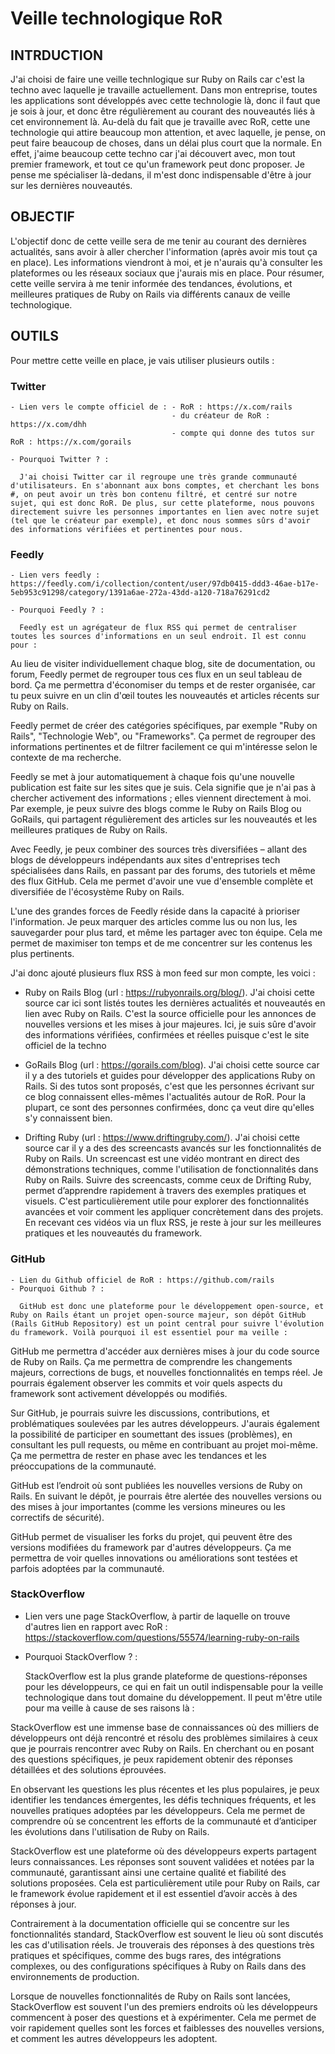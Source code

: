 # Veille technologique RoR

## INTRDUCTION   

J'ai choisi de faire une veille technlogique sur Ruby on Rails car c'est la techno avec laquelle je travaille actuellement. Dans mon entreprise, toutes les applications sont développés avec cette technologie là, donc il faut que je sois à jour, et donc être régulièrement au courant des nouveautés liés à cet environnement là. 
Au-delà du fait que je travaille avec RoR, cette une technologie qui attire beaucoup mon attention, et avec laquelle, je pense, on peut faire beaucoup de choses, dans un délai plus court que la normale. En effet, j'aime beaucoup cette techno car j'ai découvert avec, mon tout premier framework, et tout ce qu'un framework peut donc proposer. 
Je pense me spécialiser là-dedans, il m'est donc indispensable d'être à jour sur les dernières nouveautés.


## OBJECTIF

L'objectif donc de cette veille sera de me tenir au courant des dernières actualités, sans avoir à aller chercher l'information (après avoir mis tout ça en place). Les informations viendront à moi, et je n'aurais qu'à consulter les plateformes ou les réseaux sociaux que j'aurais mis en place. 
Pour résumer, cette veille servira à me tenir informée des tendances, évolutions, et meilleures pratiques de Ruby on Rails via différents canaux de veille technologique.


## OUTILS

Pour mettre cette veille en place, je vais utiliser plusieurs outils :

### Twitter

    - Lien vers le compte officiel de : - RoR : https://x.com/rails
                                        - du créateur de RoR : https://x.com/dhh
                                        - compte qui donne des tutos sur RoR : https://x.com/gorails
      
    - Pourquoi Twitter ? :
      
      J'ai choisi Twitter car il regroupe une très grande communauté d'utilisateurs. En s'abonnant aux bons comptes, et cherchant les bons #, on peut avoir un très bon contenu filtré, et centré sur notre sujet, qui est donc RoR. De plus, sur cette plateforme, nous pouvons directement suivre les personnes importantes en lien avec notre sujet (tel que le créateur par exemple), et donc nous sommes sûrs d'avoir des informations vérifiées et pertinentes pour nous.

      
### Feedly

    - Lien vers feedly : https://feedly.com/i/collection/content/user/97db0415-ddd3-46ae-b17e-5eb953c91298/category/1391a6ae-272a-43dd-a120-718a76291cd2
      
    - Pourquoi Feedly ? :
      
      Feedly est un agrégateur de flux RSS qui permet de centraliser toutes les sources d'informations en un seul endroit. Il est connu pour :

Au lieu de visiter individuellement chaque blog, site de documentation, ou forum, Feedly permet de regrouper tous ces flux en un seul tableau de bord. Ça me permettra d'économiser du temps et de rester organisée, car tu peux suivre en un clin d'œil toutes les nouveautés et articles récents sur Ruby on Rails.

Feedly permet de créer des catégories spécifiques, par exemple "Ruby on Rails", "Technologie Web", ou "Frameworks". Ça permet de regrouper des informations pertinentes et de filtrer facilement ce qui m'intéresse selon le contexte de ma recherche.

Feedly se met à jour automatiquement à chaque fois qu'une nouvelle publication est faite sur les sites que je suis. Cela signifie que je n'ai pas à chercher activement des informations ; elles viennent directement à moi. Par exemple, je peux suivre des blogs comme le Ruby on Rails Blog ou GoRails, qui partagent régulièrement des articles sur les nouveautés et les meilleures pratiques de Ruby on Rails.

Avec Feedly, je peux combiner des sources très diversifiées – allant des blogs de développeurs indépendants aux sites d'entreprises tech spécialisées dans Rails, en passant par des forums, des tutoriels et même des flux GitHub. Cela me permet d'avoir une vue d'ensemble complète et diversifiée de l'écosystème Ruby on Rails.

L'une des grandes forces de Feedly réside dans la capacité à prioriser l'information. Je peux marquer des articles comme lus ou non lus, les sauvegarder pour plus tard, et même les partager avec ton équipe. Cela me permet de maximiser ton temps et de me concentrer sur les contenus les plus pertinents.

J'ai donc ajouté plusieurs flux RSS à mon feed sur mon compte, les voici :

  - Ruby on Rails Blog (url : https://rubyonrails.org/blog/). J'ai choisi cette source car ici sont listés toutes les dernières actualités et nouveautés en lien avec Ruby on Rails. C'est la source officielle pour les annonces de nouvelles versions et les mises à jour majeures. Ici, je suis sûre d'avoir des informations vérifiées, confirmées et réelles puisque c'est le site officiel de la techno

  - GoRails Blog (url : https://gorails.com/blog). J'ai choisi cette source car il y a des tutoriels et guides pour développer des applications Ruby on Rails. Si des tutos sont proposés, c'est que les personnes écrivant sur ce blog connaissent elles-mêmes l'actualités autour de RoR. Pour la plupart, ce sont des personnes confirmées, donc ça veut dire qu'elles s'y connaissent bien.

  - Drifting Ruby (url : https://www.driftingruby.com/). J'ai choisi cette source car il y a des des screencasts avancés sur les fonctionnalités de Ruby on Rails. Un screencast est une vidéo montrant en direct des démonstrations techniques, comme l'utilisation de fonctionnalités dans Ruby on Rails. Suivre des screencasts, comme ceux de Drifting Ruby, permet d’apprendre rapidement à travers des exemples pratiques et visuels. C'est particulièrement utile pour explorer des fonctionnalités avancées et voir comment les appliquer concrètement dans des projets. En recevant ces vidéos via un flux RSS, je reste à jour sur les meilleures pratiques et les nouveautés du framework. 


### GitHub

    - Lien du Github officiel de RoR : https://github.com/rails
    - Pourquoi Github ? :
      
      GitHub est donc une plateforme pour le développement open-source, et Ruby on Rails étant un projet open-source majeur, son dépôt GitHub (Rails GitHub Repository) est un point central pour suivre l'évolution du framework. Voilà pourquoi il est essentiel pour ma veille :

GitHub me permettra d'accéder aux dernières mises à jour du code source de Ruby on Rails. Ça me permettra de comprendre les changements majeurs, corrections de bugs, et nouvelles fonctionnalités en temps réel. Je pourrais également observer les commits et voir quels aspects du framework sont activement développés ou modifiés.

Sur GitHub, je pourrais suivre les discussions, contributions, et problématiques soulevées par les autres développeurs. J'aurais également la possibilité de participer en soumettant des issues (problèmes), en consultant les pull requests, ou même en contribuant au projet moi-même. Ça me permettra de rester en phase avec les tendances et les préoccupations de la communauté.

GitHub est l’endroit où sont publiées les nouvelles versions de Ruby on Rails. En suivant le dépôt, je pourrais être alertée des nouvelles versions ou des mises à jour importantes (comme les versions mineures ou les correctifs de sécurité).

GitHub permet de visualiser les forks du projet, qui peuvent être des versions modifiées du framework par d'autres développeurs. Ça me permettra de voir quelles innovations ou améliorations sont testées et parfois adoptées par la communauté.

### StackOverflow
   
  - Lien vers une page StackOverflow, à partir de laquelle on trouve d'autres lien en rapport avec RoR : https://stackoverflow.com/questions/55574/learning-ruby-on-rails
    
  - Pourquoi StackOverflow ? :
    
    StackOverflow est la plus grande plateforme de questions-réponses pour les développeurs, ce qui en fait un outil indispensable pour la veille technologique dans tout domaine du développement. Il peut m'être utile pour ma veille à cause de ses raisons là :

StackOverflow est une immense base de connaissances où des milliers de développeurs ont déjà rencontré et résolu des problèmes similaires à ceux que je pourrais rencontrer avec Ruby on Rails. En cherchant ou en posant des questions spécifiques, je peux rapidement obtenir des réponses détaillées et des solutions éprouvées.

En observant les questions les plus récentes et les plus populaires, je peux identifier les tendances émergentes, les défis techniques fréquents, et les nouvelles pratiques adoptées par les développeurs. Cela me permet de comprendre où se concentrent les efforts de la communauté et d’anticiper les évolutions dans l'utilisation de Ruby on Rails.

StackOverflow est une plateforme où des développeurs experts partagent leurs connaissances. Les réponses sont souvent validées et notées par la communauté, garantissant ainsi une certaine qualité et fiabilité des solutions proposées. Cela est particulièrement utile pour Ruby on Rails, car le framework évolue rapidement et il est essentiel d’avoir accès à des réponses à jour.

Contrairement à la documentation officielle qui se concentre sur les fonctionnalités standard, StackOverflow est souvent le lieu où sont discutés les cas d'utilisation réels. Je trouverais des réponses à des questions très pratiques et spécifiques, comme des bugs rares, des intégrations complexes, ou des configurations spécifiques à Ruby on Rails dans des environnements de production.

Lorsque de nouvelles fonctionnalités de Ruby on Rails sont lancées, StackOverflow est souvent l'un des premiers endroits où les développeurs commencent à poser des questions et à expérimenter. Cela me permet de voir rapidement quelles sont les forces et faiblesses des nouvelles versions, et comment les autres développeurs les adoptent.

